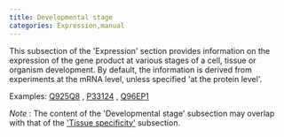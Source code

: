 ```yaml
---
title: Developmental stage
categories: Expression,manual
---
```


This subsection of the 'Expression' section provides information on the expression of the gene product at various stages of a cell, tissue or organism development. By default, the information is derived from experiments at the mRNA level, unless specified 'at the protein level'.

Examples: [Q925Q8](http://www.uniprot.org/uniprotkb/Q925Q8#expression) , [P33124](http://www.uniprot.org/uniprotkb/P33124#expression) , [Q96EP1](http://www.uniprot.org/uniprotkb/Q96EP1#expression)

*Note* : The content of the 'Developmental stage' subsection may overlap with that of the ['Tissue specificity'](http://www.uniprot.org/manual/tissue%5Fspecificity) subsection.
